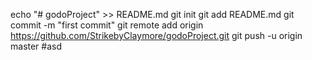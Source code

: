 echo "# godoProject" >> README.md
git init
git add README.md
git commit -m "first commit"
git remote add origin https://github.com/StrikebyClaymore/godoProject.git
git push -u origin master
#asd
